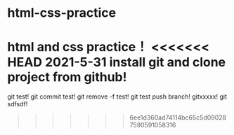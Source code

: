 # html-css-practice
html and css practice！
<<<<<<< HEAD
2021-5-31
install git and clone project from github!
=======
git test!
git commit test!
git remove -f test!
git test push branch!
gitxxxxx!
git sdfsdf!
>>>>>>> 6ee1d360ad74114bc65c5d090287590591058316
